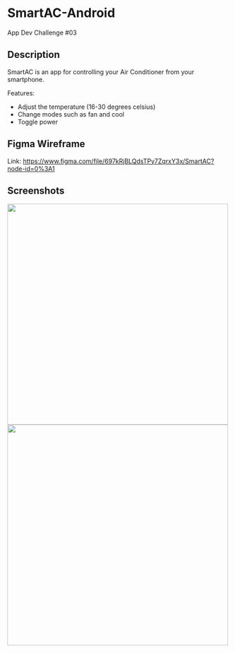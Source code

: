 # SmartAC-Android
App Dev Challenge #03

## Description
SmartAC is an app for controlling your Air Conditioner from your smartphone.

Features:
- Adjust the temperature (16-30 degrees celsius)
- Change modes such as fan and cool
- Toggle power

## Figma Wireframe 
Link: https://www.figma.com/file/697kRjBLQdsTPy7ZqrxY3x/SmartAC?node-id=0%3A1

## Screenshots

<img src="https://user-images.githubusercontent.com/51541224/175003846-e11b0548-3c21-4f78-84ba-2732c716fcf8.png" width="500">
<img src="https://user-images.githubusercontent.com/51541224/175003933-8135a5f9-dde3-4807-8735-263da5a89ded.png" width="500">
